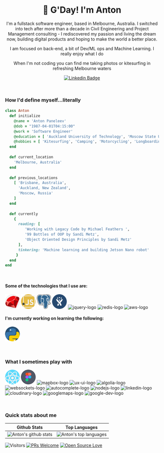 <h1 align="center">🤠 G'Day! I'm Anton</h1>
<div  align="center">
  <p>
    I'm a fullstack software engineer, based in Melbourne, Australia. I switched into tech after more than a decade in Civil Engineering and Project Management consulting - I rediscovered my passion and living the dream now, building digital products and hoping to make the world a better place.
  </p>
  <p>
    I am focused on back-end, a bit of Dev/ML ops and Machine Learning. I really enjoy what I do
  </p>
  <p> 
    When I'm not coding you can find me taking photos or kitesurfing in refreshing Melbourne waters
  </p>
</div>

<div align="center">

  [![Linkedin Badge](https://img.shields.io/badge/-panteleev-blue?style=flat-square&logo=Linkedin&logoColor=white&link=https://www.linkedin.com/in/panteleev/)](https://www.linkedin.com/in/panteleev/)
</div>
<br>

<h3>How I'd define myself...literally</h3>

 ```ruby
 class Anton
   def initialize
     @name = 'Anton Paneleev'
     @dob = "1987-04-01T04:15:00"
     @work = 'Software Engineer'
     @education = [ 'Auckland University of Technology', 'Moscow State University of Civil Engineering', 'Le Wagon' ]
     @hobbies = [ 'Kitesurfing', 'Camping', 'Motorcycling', 'Longboarding' ]
   end

   def current_location
     'Melbourne, Australia'
   end

   def previous_locations
     [ 'Brisbane, Australia',
       'Auckland, New Zealand',
       'Moscow, Russia'
     ]
   end

   def currently
     {
       reading: [
          'Working with Legacy Code by Michael Feathers ', 
          '99 Bottles of OOP by Sandi Metz', 
          'Object Oriented Design Principles by Sandi Metz'
       ],
       tinkering: 'Machine learning and building Jetson Nano robot'
      }
   end
 end
 ```
 
<br>

<h4>Some of the technologies that I use are: </h4>
<p float="left">
 <img src="images/ruby.png" height="48px">          <img src="images/javascript.png" height="48px">          <img src="images/postgres.png" height="48px">          <img src="images/jira.png" height="48px">         
  <img src="https://res.cloudinary.com/nico1711/image/upload/c_scale,h_30/v1598849659/jquery_lvyzat.png" alt="jquery-logo">
  <img src="https://res.cloudinary.com/nico1711/image/upload/c_scale,h_30/v1598849653/redis_xtyczu.png" alt="redis-logo">
  <img src="https://res.cloudinary.com/nico1711/image/upload/c_scale,h_30/v1598849658/aws_zdxicw.jpg" alt="aws-logo">


 </p>

<h4>I'm currently working on learning the following: </h4>
<p float="left">
 <img src="images/python.png" height="48px">
</p>


<br>

### What I sometimes play with
<p>
  <img src="images/react.png" height="48px">
  <img src="images/figma.png" height="48px">
  <img src="https://res.cloudinary.com/nico1711/image/upload/c_scale,h_30/v1598849659/mapbox_ik768l.png" alt="mapbox-logo">
  <!-- <img src="https://res.cloudinary.com/nico1711/image/upload/c_scale,h_30/v1598849658/soap_oujliq.png" alt="soap-logo"> -->
  <img src="https://res.cloudinary.com/nico1711/image/upload/c_scale,h_30/v1598849657/ux-ui-logo_g1gptz.png" alt="ux-ui-logo">
  <!-- <img src="https://res.cloudinary.com/nico1711/image/upload/c_scale,h_30/v1598849655/stripe_wpdp4s.png" alt="stripe-logo"> -->
  <img src="https://res.cloudinary.com/nico1711/image/upload/c_scale,h_30/v1598849655/algolia_pgipvv.png" alt="algolia-logo">
  <img src="https://res.cloudinary.com/nico1711/image/upload/c_scale,h_30/v1598849654/websockets_owvtbv.png" alt="websockets-logo">
  <img src="https://res.cloudinary.com/nico1711/image/upload/c_scale,h_30/v1598849653/google_gqugc7.png" alt="autocomplete-logo">
  <img src="https://res.cloudinary.com/nico1711/image/upload/c_scale,h_30/v1598849653/node-js_tkywbk.png" alt="nodejs-logo">
  <!-- <img src="https://res.cloudinary.com/nico1711/image/upload/c_scale,h_30/v1598849652/sweetalert_fizd2k.png" alt="sweetalert-logo"> -->
  <img src="https://res.cloudinary.com/nico1711/image/upload/c_scale,h_30/v1598849652/linkedin_obs3m2.png" alt="linkedin-logo">
<!--   <img src="https://res.cloudinary.com/nico1711/image/upload/c_scale,h_30/v1598849652/pwa-logo_nxppg4.png" alt="pwa-logo"> -->
  <img src="https://res.cloudinary.com/nico1711/image/upload/c_scale,h_30/v1598849651/new_cloudinary_logo_square_kninl9.png" alt="cloudinary-logo">
  <!-- <img src="https://res.cloudinary.com/nico1711/image/upload/c_scale,h_30/v1598849651/postmark_o4dr2s.png" alt="postmark-logo"> -->
  <!-- <img src="https://res.cloudinary.com/nico1711/image/upload/c_scale,h_30/v1598849650/twilio_j6qvbk.png" alt="twilio-logo"> -->
  <img src="https://res.cloudinary.com/nico1711/image/upload/c_scale,h_30/v1598849651/googlemaps_uujgzn.png" alt="googlemaps-logo">
  <img src="https://res.cloudinary.com/nico1711/image/upload/c_scale,h_30/v1598849651/googledeveloper_dpefgw.png" alt="google-dev-logo">

</p>

<br>

### Quick stats about me
| Github Stats | Top Languages |
| --- | --- |
| ![Anton's github stats](https://github-readme-stats.vercel.app/api?username=friendlyantz&show_icons=true&title_color=f6c32c&icon_color=f6c32c&text_color=9f9f9f&bg_color=151515&count_private=true) | ![Anton's top languages](https://github-readme-stats.vercel.app/api/top-langs/?username=friendlyantz&show_icons=true&title_color=f6c32c&icon_color=f6c32c&text_color=9f9f9f&bg_color=151515&count_private=true&layout=compact) |




![Visitors](https://visitor-badge.glitch.me/badge?page_id=friendlyantz.friendlyantz) [![PRs Welcome](https://img.shields.io/badge/PRs-welcome-brightgreen.svg?style=flat&logo=github)](https://github.com/friendlyantz?tab=repositories) [![Open Source Love](https://badges.frapsoft.com/os/v2/open-source.svg?v=103)](https://github.com/friendlyantz?tab=stars)
